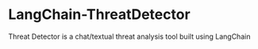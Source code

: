 # LangChain-ThreatDetector
Threat Detector is a chat/textual threat analysis tool built using LangChain
